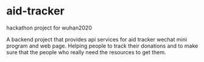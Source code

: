 # aid-tracker
hackathon project for wuhan2020

A backend project that provides api services for aid tracker wechat mini program and web page.
Helping people to track their donations and to make sure that the people who really need the resources to get them.


